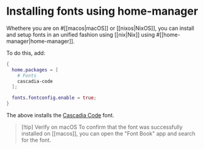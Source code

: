 # Installing fonts using home-manager

Whethere you are on #[[macos|macOS]] or [[nixos|NixOS]], you can install and setup fonts in an unified fashion using [[nix|Nix]] using #[[home-manager|home-manager]].

To do this, add:

```nix
{
  home.packages = [
    # Fonts
    cascadia-code
  ];

  fonts.fontconfig.enable = true;
}
```

The above installs the [Cascadia Code](https://x.com/dhh/status/1791920107637354964) font. 

>[!tip] Verify on macOS
> To confirm that the font was successfully installed on [[macos]], you can open the "Font Book" app and search for the font.